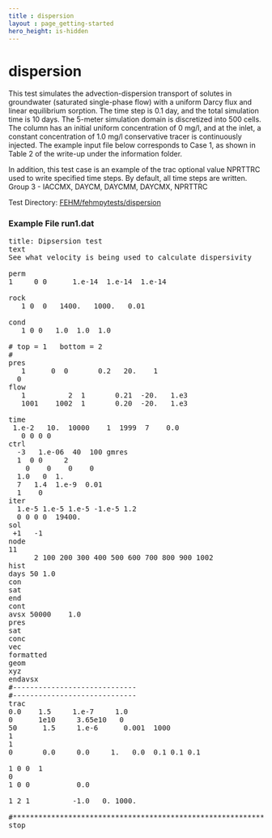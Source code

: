 ```yaml
---
title : dispersion
layout : page_getting-started
hero_height: is-hidden
---
```


# dispersion
This test simulates the advection-dispersion transport of solutes in groundwater (saturated single-phase flow) with a uniform Darcy flux and linear equilibrium sorption. The time step is 0.1 day, and the total simulation time is 10 days. The 5-meter simulation domain is discretized into 500 cells. The column has an initial uniform concentration of 0 mg/l, and at the inlet, a constant concentration of 1.0 mg/l conservative tracer is continuously injected. The example input file below corresponds to Case 1, as shown in Table 2 of the write-up under the information folder. 

In addition, this test case is an example of the trac optional value NPRTTRC used to write specified time steps.
By default, all time steps are written.
Group 3 - IACCMX, DAYCM, DAYCMM, DAYCMX, NPRTTRC

Test Directory: [FEHM/fehmpytests/dispersion](https://github.com/lanl/FEHM/tree/master/fehmpytests/dispersion)


### Example File run1.dat
<pre>
title: Dipsersion test
text
See what velocity is being used to calculate dispersivity

perm
1     0 0      1.e-14  1.e-14  1.e-14

rock
   1 0  0   1400.   1000.   0.01

cond
   1 0 0   1.0  1.0  1.0

# top = 1   bottom = 2
#
pres
   1      0  0       0.2   20.    1
  0
flow
   1          2  1       0.21  -20.   1.e3
   1001    1002  1       0.20  -20.   1.e3

time
 1.e-2   10.  10000    1  1999  7    0.0
   0 0 0 0
ctrl
  -3   1.e-06  40  100 gmres
  1  0 0     2
    0    0    0    0
  1.0   0  1.
  7   1.4  1.e-9  0.01
  1    0
iter
  1.e-5 1.e-5 1.e-5 -1.e-5 1.2
  0 0 0 0  19400.
sol
 +1   -1
node
11
      2 100 200 300 400 500 600 700 800 900 1002
hist
days 50 1.0
con
sat
end
cont
avsx 50000    1.0
pres
sat
conc
vec
formatted
geom
xyz
endavsx
#-----------------------------
#-----------------------------
trac
0.0    1.5     1.e-7     1.0
0      1e10     3.65e10   0
50      1.5     1.e-6      0.001  1000
1
1
0       0.0     0.0     1.   0.0  0.1 0.1 0.1

1 0 0  1
0
1 0 0           0.0

1 2 1          -1.0   0. 1000.

#************************************************************************75
stop


</pre>
